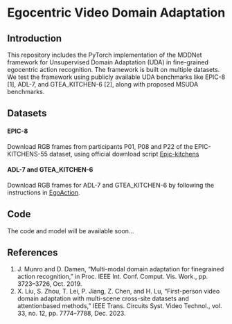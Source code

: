 # Egocentric Video Domain Adaptation

## Introduction
This repository includes the PyTorch implementation of the MDDNet framework for Unsupervised Domain Adaptation (UDA) in fine-grained egocentric action recognition. The framework is built on multiple datasets. We test the framework using publicly available UDA benchmarks like EPIC-8 [1], ADL-7, and GTEA_KITCHEN-6 [2], along with proposed MSUDA benchmarks.



## Datasets
#### EPIC-8
Download RGB frames from participants P01, P08 and P22 of the EPIC-KITCHENS-55 dataset, using official download script [Epic-kitchens](https://github.com/epic-kitchens/epic-kitchens-download-scripts)

#### ADL-7 and GTEA_KITCHEN-6
Download RGB frames for ADL-7 and GTEA_KITCHEN-6 by following the instructions in [EgoAction](https://github.com/XianyuanLiu/EgoAction).

## Code
The code and model will be available soon...

## References
1. J. Munro and D. Damen, “Multi-modal domain adaptation for finegrained action recognition,” in Proc. IEEE Int. Conf. Comput. Vis. Work., pp. 3723–3726, Oct. 2019.
2. X. Liu, S. Zhou, T. Lei, P. Jiang, Z. Chen, and H. Lu, “First-person video domain adaptation with multi-scene cross-site datasets and attentionbased methods,” IEEE Trans. Circuits Syst. Video Technol., vol. 33, no. 12, pp. 7774–7788, Dec. 2023.
